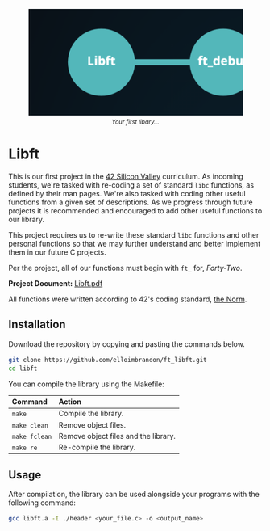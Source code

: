 <p align="center">
  <div align="center">
   <img src="assets/libft_path.png" width="425px"</img><br>
    <em><small><i>Your first libary...</i></small></em>
  </div>
</p>

# Libft

This is our first project in the [42 Silicon Valley](http://42.us.org) curriculum. As incoming students, we're tasked with re-coding a set of standard ```libc``` functions, as defined by their man pages. We're also tasked with coding other useful functions from a given set of descriptions. As
we progress through future projects it is recommended and encouraged to add other useful functions to our library.

This project requires us to re-write these standard ```libc``` functions and other personal functions so that we may further understand and better implement them in our future C projects.

Per the project, all of our functions must begin with ```ft_``` for, _Forty-Two_.

**Project Document:**
[Libft.pdf](https://github.com/elloimbrandon/ft_libft/blob/master/docs/libft.en.pdf)

All functions were written according to 42's coding standard,
[the Norm](https://github.com/elloimbrandon/ft_libft/blob/master/docs/norme.en.pdf).


## Installation

Download the repository by copying and pasting the commands below.

```bash
git clone https://github.com/elloimbrandon/ft_libft.git
cd libft
```

You can compile the library using the Makefile:

Command       |  Action
:-------------|:-------------
`make`        | Compile the library.
`make clean`  | Remove object files.
`make fclean` | Remove object files and the library.
`make re`     | Re-compile the library.

## Usage

After compilation, the library can be used alongside your programs with the following command:

```bash
gcc libft.a -I ./header <your_file.c> -o <output_name>
```
